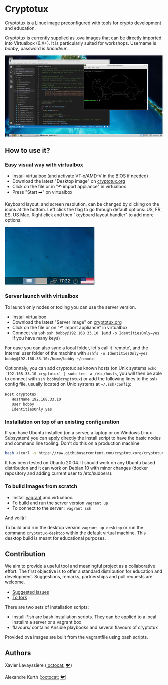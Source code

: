 # Cryptotux

Cryptotux is a Linux image preconfigured with tools for crypto development and education.

Cryptotux is currently supplied as .ova images that can be directly imported into Virtualbox (6.X+). 
It is particularly suited for workshops. Username is *bobby*, password is *bricodeur*.

![screenshot](screenshot.png)

## How to use it? 

### Easy visual way with virtualbox
* Install [virtualbox](https://virtualbox.org) (and activate VT-x/AMD-V in the BIOS if needed)
* Download the latest "Desktop image" on [cryptotux.org](https://cryptotux.org)
* Click on the file or in "↶ import appliance" in virtualbox
* Press "Start ➡️" on virtualbox 

Keyboard layout, and screen resolution, can be changed by clicking on the icons at the bottom. Left click the flag to go through default options: US, FR, ES, US Mac. Right click and then "keyboard layout handler" to add more options.

![keyboard](images/keyboard.png)

### Server launch with virtualbox
To launch only nodes or tooling you can use the server version.
* Install [virtualbox](https://virtualbox.org)
* Download the latest "Server image" on [cryptotux.org](https://cryptotux.org)
* Click on the file or on "↶ import appliance" in virtualbox
* Connect via ssh `ssh bobby@192.168.33.10 ` (add `-o IdentitiesOnly=yes` if you have many keys) <!-- or have a preview by opening a browser at http://192.168.33.10:3030 -->

For ease you can also sync a local folder, let's call it 'remote', and the internal user folder of the machine with `sshfs -o IdentitiesOnly=yes bobby@192.168.33.10:/home/bobby ~/remote`

Optionnaly, you can add cryptotux as known hosts (on Unix systems `echo '192.168.33.10 cryptotux' | sudo tee -a /etc/hosts`, you will then be able to connect with `ssh bobby@cryptotux`) or add the following lines to the ssh config file, usually located on Unix systems at `~/.ssh/config`:
```
Host cryptotux
   HostName 192.168.33.10
   User bobby
   IdentitiesOnly yes
```

### Installation on top of an existing configuration
If you have Ubuntu installed (on a server, a laptop or on Windows Linux Subsystem) you can apply directly the install script to have the basic nodes and command line tooling. Don't do this on a production machine
```bash
bash <(curl -s https://raw.githubusercontent.com/cryptotuxorg/cryptotux/master/install-server.sh)
```
It has been tested on Ubuntu 20.04. It should work on any Ubuntu based distribution and it can work on Debian 10 with minor changes (docker repository and adding current user to /etc/sudoers).

### To build images from scratch

* Install [vagrant](https://www.vagrantup.com/downloads.html) and virtualbox. 
* To build and run the server version `vagrant up`
* To connect to the server : `vagrant ssh`

And voilà !

To build and run the desktop version `vagrant up desktop` or run the command `cryptotux-desktop` within the default virtual machine. This desktop build is meant for educational purposes.

## Contribution
We aim to provide a useful tool and meaningful project as a collaborative effort. The first objective is to offer a standard distribution for education and development. Suggestions, remarks, partnerships and pull requests are welcome. 

* [Suggested issues](https://github.com/cryptotuxorg/cryptotux/projects/1)
* [To fork](https://github.com/cryptotuxorg/cryptotux/fork)

There are two sets of installation scripts:

* install-*.sh are bash installation scripts. They can be applied to a local installm a server or a vagrant box
* flavours/ contains Ansible playbooks and several flavours of cryptotux

Provided ova images are built from the vagrantfile using bash scripts.

## Authors

Xavier Lavayssière ([:octocat:](https://github.com/Xalava) [🐦](https://twitter.com/XavierLava))

Alexandre Kurth ([:octocat:](https://github.com/kurthalex) [🐦](https://twitter.com/kurthalex))